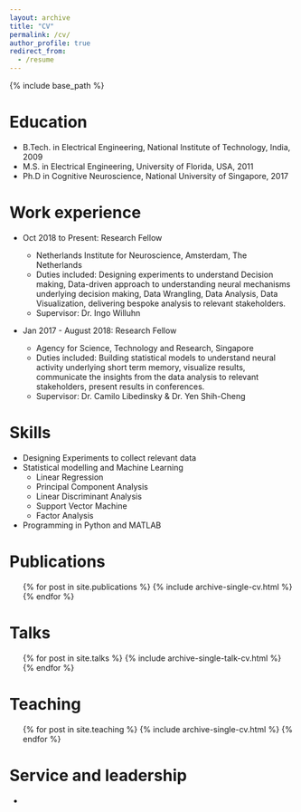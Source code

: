 ```yaml
---
layout: archive
title: "CV"
permalink: /cv/
author_profile: true
redirect_from:
  - /resume
---
```


{% include base_path %}

Education
======
* B.Tech. in Electrical Engineering, National Institute of Technology, India, 2009
* M.S. in Electrical Engineering, University of Florida, USA, 2011
* Ph.D in Cognitive Neuroscience, National University of Singapore, 2017

Work experience
======
* Oct 2018 to Present: Research Fellow
  * Netherlands Institute for Neuroscience, Amsterdam, The Netherlands
  * Duties included: Designing experiments to understand Decision making, Data-driven approach to understanding neural mechanisms underlying decision making, Data Wrangling, Data Analysis, Data Visualization, delivering bespoke analysis to relevant stakeholders.
  * Supervisor: Dr. Ingo Willuhn

* Jan 2017 - August 2018: Research Fellow
  * Agency for Science, Technology and Research, Singapore
  * Duties included: Building statistical models to understand neural activity underlying short term memory, visualize results, communicate the insights from the data analysis to relevant stakeholders, present results in conferences. 
  * Supervisor: Dr. Camilo Libedinsky & Dr. Yen Shih-Cheng
  
Skills
======
* Designing Experiments to collect relevant data
* Statistical modelling and Machine Learning
  * Linear Regression
  * Principal Component Analysis
  * Linear Discriminant Analysis
  * Support Vector Machine
  * Factor Analysis	
* Programming in Python and MATLAB

Publications
======
  <ul>{% for post in site.publications %}
    {% include archive-single-cv.html %}
  {% endfor %}</ul>
  
Talks
======
  <ul>{% for post in site.talks %}
    {% include archive-single-talk-cv.html %}
  {% endfor %}</ul>
  
Teaching
======
  <ul>{% for post in site.teaching %}
    {% include archive-single-cv.html %}
  {% endfor %}</ul>
  
Service and leadership
======
* 
